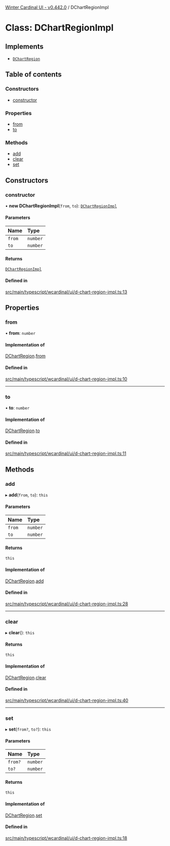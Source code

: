 [Winter Cardinal UI - v0.442.0](../index.md) / DChartRegionImpl

# Class: DChartRegionImpl

## Implements

- [`DChartRegion`](../interfaces/DChartRegion.md)

## Table of contents

### Constructors

- [constructor](DChartRegionImpl.md#constructor)

### Properties

- [from](DChartRegionImpl.md#from)
- [to](DChartRegionImpl.md#to)

### Methods

- [add](DChartRegionImpl.md#add)
- [clear](DChartRegionImpl.md#clear)
- [set](DChartRegionImpl.md#set)

## Constructors

### constructor

• **new DChartRegionImpl**(`from`, `to`): [`DChartRegionImpl`](DChartRegionImpl.md)

#### Parameters

| Name | Type |
| :------ | :------ |
| `from` | `number` |
| `to` | `number` |

#### Returns

[`DChartRegionImpl`](DChartRegionImpl.md)

#### Defined in

[src/main/typescript/wcardinal/ui/d-chart-region-impl.ts:13](https://github.com/winter-cardinal/winter-cardinal-ui/blob/v0.442.0/src/main/typescript/wcardinal/ui/d-chart-region-impl.ts#L13)

## Properties

### from

• **from**: `number`

#### Implementation of

[DChartRegion](../interfaces/DChartRegion.md).[from](../interfaces/DChartRegion.md#from)

#### Defined in

[src/main/typescript/wcardinal/ui/d-chart-region-impl.ts:10](https://github.com/winter-cardinal/winter-cardinal-ui/blob/v0.442.0/src/main/typescript/wcardinal/ui/d-chart-region-impl.ts#L10)

___

### to

• **to**: `number`

#### Implementation of

[DChartRegion](../interfaces/DChartRegion.md).[to](../interfaces/DChartRegion.md#to)

#### Defined in

[src/main/typescript/wcardinal/ui/d-chart-region-impl.ts:11](https://github.com/winter-cardinal/winter-cardinal-ui/blob/v0.442.0/src/main/typescript/wcardinal/ui/d-chart-region-impl.ts#L11)

## Methods

### add

▸ **add**(`from`, `to`): `this`

#### Parameters

| Name | Type |
| :------ | :------ |
| `from` | `number` |
| `to` | `number` |

#### Returns

`this`

#### Implementation of

[DChartRegion](../interfaces/DChartRegion.md).[add](../interfaces/DChartRegion.md#add)

#### Defined in

[src/main/typescript/wcardinal/ui/d-chart-region-impl.ts:28](https://github.com/winter-cardinal/winter-cardinal-ui/blob/v0.442.0/src/main/typescript/wcardinal/ui/d-chart-region-impl.ts#L28)

___

### clear

▸ **clear**(): `this`

#### Returns

`this`

#### Implementation of

[DChartRegion](../interfaces/DChartRegion.md).[clear](../interfaces/DChartRegion.md#clear)

#### Defined in

[src/main/typescript/wcardinal/ui/d-chart-region-impl.ts:40](https://github.com/winter-cardinal/winter-cardinal-ui/blob/v0.442.0/src/main/typescript/wcardinal/ui/d-chart-region-impl.ts#L40)

___

### set

▸ **set**(`from?`, `to?`): `this`

#### Parameters

| Name | Type |
| :------ | :------ |
| `from?` | `number` |
| `to?` | `number` |

#### Returns

`this`

#### Implementation of

[DChartRegion](../interfaces/DChartRegion.md).[set](../interfaces/DChartRegion.md#set)

#### Defined in

[src/main/typescript/wcardinal/ui/d-chart-region-impl.ts:18](https://github.com/winter-cardinal/winter-cardinal-ui/blob/v0.442.0/src/main/typescript/wcardinal/ui/d-chart-region-impl.ts#L18)
